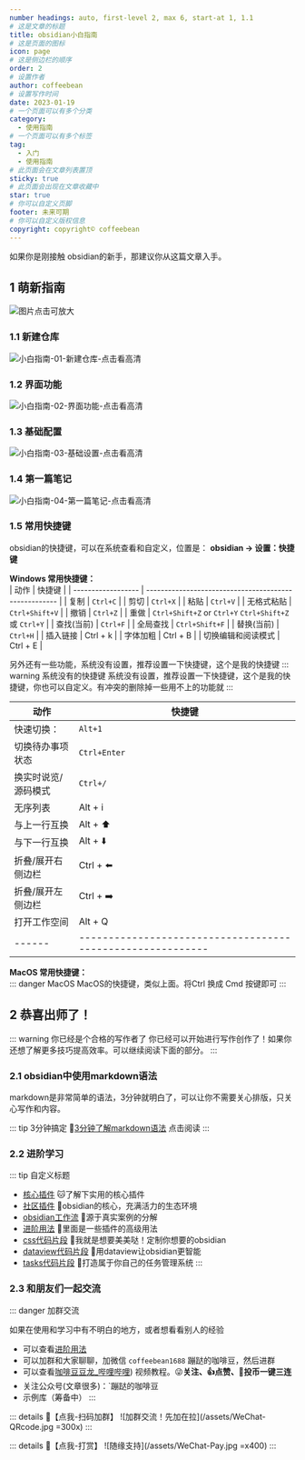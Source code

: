 ```yaml
---
number headings: auto, first-level 2, max 6, start-at 1, 1.1
# 这是文章的标题
title: obsidian小白指南
# 这是页面的图标
icon: page
# 这是侧边栏的顺序
order: 2
# 设置作者
author: coffeebean
# 设置写作时间
date: 2023-01-19
# 一个页面可以有多个分类
category:
  - 使用指南
# 一个页面可以有多个标签
tag:
  - 入门
  - 使用指南
# 此页面会在文章列表置顶
sticky: true
# 此页面会出现在文章收藏中
star: true
# 你可以自定义页脚
footer: 未来可期
# 你可以自定义版权信息
copyright: copyright© coffeebean
---
```

如果你是刚接触 obsidian的新手，那建议你从这篇文章入手。
## 1 萌新指南
![图片点击可放大](/assets/obsidian-guide-01.png)  
### 1.1 新建仓库
![小白指南-01-新建仓库-点击看高清](/assets/obsidian-guide-02.png)  
### 1.2 界面功能
![小白指南-02-界面功能-点击看高清](/assets/obsidian-guide-03.png)  
### 1.3 基础配置
![小白指南-03-基础设置-点击看高清](/assets/obsidian-guide-04.png)  
### 1.4 第一篇笔记
![小白指南-04-第一篇笔记-点击看高清](/assets/obsidian-guide-05.png)  



### 1.5 常用快捷键
obsidian的快捷键，可以在系统查看和自定义，位置是： **obsidian → 设置：快捷键**

**Windows 常用快捷键：**    
| 动作               | 快捷键                                                |
| ------------------ | ----------------------------------------------------- |
| 复制               | `Ctrl+C`                                              |
| 剪切               | `Ctrl+X`                                              |
| 粘贴               | `Ctrl+V`                                              |
| 无格式粘贴         | `Ctrl+Shift+V`                                        |
| 撤销               | `Ctrl+Z`                                              |
| 重做               | `Ctrl+Shift+Z` or `Ctrl+Y` `Ctrl+Shift+Z` 或 `Ctrl+Y` |
| 查找(当前)         | `Ctrl+F`                                              |
| 全局查找           | `Ctrl+Shift+F`                                        |
| 替换(当前)         | `Ctrl+H`                                              |
| 插入链接           | Ctrl + k                                              |
| 字体加粗           | Ctrl + B                                              |
| 切换编辑和阅读模式 | Ctrl + E                                              |



另外还有一些功能，系统没有设置，推荐设置一下快捷键，这个是我的快捷键
::: warning 系统没有的快捷键
系统没有设置，推荐设置一下快捷键，这个是我的快捷键，你也可以自定义。有冲突的删除掉一些用不上的功能就
:::

| 动作                | 快捷键       |
| ------------------- | ------------ |
| 快速切换：          | `Alt+1`      |
| 切换待办事项状态    | `Ctrl+Enter` |
| 换实时说览/源码模式 | `Ctrl+/`     |
| 无序列表            | Alt + i      |
| 与上一行互换        | Alt + ⬆️      |
| 与下一行互换        | Alt + ⬇️      |
| 折叠/展开右侧边栏   | Ctrl + ⬅️     |
| 折叠/展开左侧边栏   | Ctrl + ➡️     |
| 打开工作空间        | Alt + Q    |
| ------        | ----------------------------------------------------------  |





**MacOS 常用快捷键：**  
::: danger MacOS
MacOS的快捷键，类似上面。将Ctrl 换成 Cmd 按键即可
:::

## 2 恭喜出师了！
::: warning 你已经是个合格的写作者了
你已经可以开始进行写作创作了！如果你还想了解更多技巧提高效率。可以继续阅读下面的部分。
:::
### 2.1 obsidian中使用markdown语法
markdown是非常简单的语法，3分钟就明白了，可以让你不需要关心排版，只关心写作和内容。

::: tip 3分钟搞定
🍑[3分钟了解markdown语法](/zh/markdown/) 点击阅读
:::
### 2.2 进阶学习
::: tip 自定义标题
- [核心插件](/zh/core-plugins/) 🐱了解下实用的核心插件
- [社区插件](/zh/community-plugins) 💯obsidian的核心，充满活力的生态环境
- [obsidian工作流](/zh/workflow) 🎉源于真实案例的分解
- [进阶用法](/zh/advanced/advanced) 🍋里面是一些插件的高级用法
- [css代码片段](/zh/css-snippets/) 🍑我就是想要美美哒！定制你想要的obsidian
- [dataview代码片段](/zh/dataview-snippets) 🥒用dataview让obsidian更智能
- [tasks代码片段](/zh/dataview-snippets) 🥕打造属于你自己的任务管理系统
:::

### 2.3 和朋友们一起交流
::: danger 加群交流

如果在使用和学习中有不明白的地方，或者想看看别人的经验
- 可以查看[进阶用法](/zh/advanced)
- 可以加群和大家聊聊，加微信 `coffeebean1688` 蹦跶的咖啡豆，然后进群
- 可以查看[咖啡豆豆龙_哔哩哔哩](https://space.bilibili.com/618777356)) 视频教程。😜**关注、👍点赞、📀投币一键三连**
- 关注公众号(文章很多)：`蹦跶的咖啡豆
- 示例库（筹备中）
:::

::: details 🌱【点我-扫码加群】
![加群交流！先加在拉](/assets/WeChat-QRcode.jpg =300x) 
::: 

::: details 🍻【点我-打赏】
![随缘支持](/assets/WeChat-Pay.jpg =x400)
::: 

